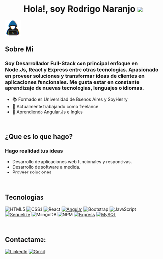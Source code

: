 
<h1 align="center"><b>Hola!, soy Rodrigo Naranjo </b><img src="https://media.giphy.com/media/hvRJCLFzcasrR4ia7z/giphy.gif" width="35"></h1>
<picture ><img src = "https://github.com/0xAbdulKhalid/0xAbdulKhalid/raw/main/assets/mdImages/about_me.gif" width = 50px></picture> <br> <h2> Sobre Mi</h2>

<h3 >
Soy Desarrollador Full-Stack con principal enfoque en Node.Js, React y Express entre otras tecnologias. Apasionado en proveer soluciones y transformar ideas de clientes en aplicaciones funcionales.
Me gusta estar en constante aprendizaje de nuevas tecnologias, lenguajes o idiomas.
</h3>

- 📚 Formado en Universidad de Buenos Aires y SoyHenry
- 🔭 Actualmente trabajando como freelance
- 🌱 Aprendiendo Angular.Js e Ingles
  
<br>


<h2> ¿Que es lo que hago?</h2>

<h3>Hago realidad tus ideas</h3>

- Desarrollo de aplicaciones web funcionales y responsivas.
- Desarrollo de software a medida.
- Proveer soluciones

<br>


<h2> Tecnologias </h2>


![HTML5](https://img.shields.io/badge/html5-%23E34F26.svg?style=for-the-badge&logo=html5&logoColor=white) ![CSS3](https://img.shields.io/badge/css3-%231572B6.svg?style=for-the-badge&logo=css3&logoColor=white) ![React](https://img.shields.io/badge/react-%2320232a.svg?style=for-the-badge&logo=react&logoColor=%2361DAFB) [![Angular](https://img.shields.io/badge/Angular-%23DD0031.svg?style=for-the-badge&logo=angular&logoColor=white)](https://angular.io/) ![Bootstrap](https://img.shields.io/badge/bootstrap-%23563D7C.svg?style=for-the-badge&logo=bootstrap&logoColor=white) ![JavaScript](https://img.shields.io/badge/javascript-%23323330.svg?style=for-the-badge&logo=javascript&logoColor=%23F7DF1E) [![Sequelize](https://img.shields.io/badge/Sequelize-%23563D7C.svg?style=for-the-badge&logo=sequelize&logoColor=white)](https://sequelize.org/)
![MongoDB](https://img.shields.io/badge/MongoDB-%234ea94b.svg?style=for-the-badge&logo=mongodb&logoColor=white)
![NPM](https://img.shields.io/badge/NPM-%23CB3837.svg?style=for-the-badge&logo=npm&logoColor=white) [![Express](https://img.shields.io/badge/Express-%23404d59.svg?style=for-the-badge&logo=express&logoColor=white)](https://expressjs.com/) [![MySQL](https://img.shields.io/badge/MySQL-%4479A1.svg?style=for-the-badge&logo=mysql&logoColor=white)](https://www.mysql.com/)

<br>


<h2 align="left">Contactame:</h2>

[![LinkedIn](https://img.shields.io/badge/LinkedIn-%230077B5.svg?style=for-the-badge&logo=linkedin&logoColor=white)](https://www.linkedin.com/in/rodrigo-nicolas-naranjo-b51650231/) [![Gmail](https://img.shields.io/badge/Gmail-%23EA4335.svg?style=for-the-badge&logo=gmail&logoColor=white)](mailto:rodrigo.naranjo9922@gmail.com)

